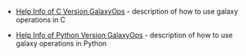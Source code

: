  

- [Help Info of C Version GalaxyOps](/admin/internals/galaxy-ops/c/) - description of how to use galaxy operations in C

- [Help Info of Python Version GalaxyOps](/admin/internals/galaxy-ops/python/) - description of how to use galaxy operations in Python
